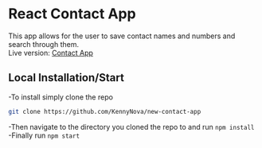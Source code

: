 # React Contact App

This app allows for the user to save contact names and numbers and search through them.\
Live version: [Contact App](https://new-contact-app.vercel.app/)

## Local Installation/Start

-To install simply clone the repo

```bash
git clone https://github.com/KennyNova/new-contact-app
```
-Then navigate to the directory you cloned the repo to and run ```npm install```\
-Finally run ```npm start```